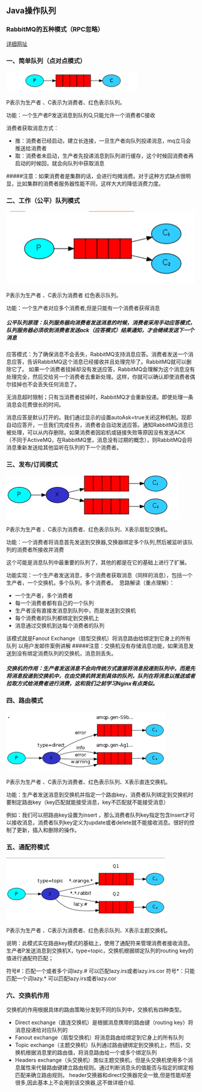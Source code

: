 ## Java操作队列
     
### RabbitMQ的五种模式（RPC忽略）
[详细网址](http://www.rabbitmq.com/getstarted.html)
### 一、简单队列（点对点模式）
 ![简单队列模式](../docs/rabbitmq-simple-queues.png) 
 
P表示为生产者 、C表示为消费者、红色表示队列。

功能：一个生产者P发送消息到队列Q,只能允许一个消费者C接收

消费者获取消息方式：
* 推：消费者已经启动，建立长连接，一旦生产者向队列投递消息，mq立马会推送给消费者
* 取：消费者未启动，生产者先投递消息到队列进行缓存，这个时候回消费者再启动的时候回，就会向队列中获取消息

#####注意：如果消费者是集群的话，会进行均摊消费。对于这种方式缺点很明显，比如集群的消费者服务器性能不同，这样大大的降低消费力度。

### 二、工作（公平）队列模式


 ![工作队列模式](../docs/rabbitmq-work-queues.png) 

 P表示为生产者 、C表示为消费者 红色表示队列。

功能：一个生产者对应多个消费者,但是只能有一个消费者获得消息
##### 公平队列原理：队列服务器向消费者发送消息的时候，消费者采用手动应答模式，队列服务器必须收到消费者发送ack（应答模式）结果通知，才会继续发送下一个消息
应答模式：为了确保消息不会丢失，RabbitMQ支持消息应答。消费者发送一个消息应答，告诉RabbitMQ这个消息已经接收并且处理完毕了。RabbitMQ就可以删除它了。
如果一个消费者挂掉却没有发送应答，RabbitMQ会理解为这个消息没有处理完全，然后交给另一个消费者去重新处理。这样，你就可以确认即使消费者偶尔挂掉也不会丢失任何消息了。

无消息超时限制；只有当消费者挂掉时，RabbitMQ才会重新投递。即使处理一条消息会花费很长的时间。

消息应答是默认打开的。我们通过显示的设置autoAsk=true关闭这种机制。现即自动应答开，一旦我们完成任务，消费者会自动发送应答。通知RabbitMQ消息已被处理，可以从内存删除。如果消费者因宕机或链接失败等原因没有发送ACK（不同于ActiveMQ，在RabbitMQ里，消息没有过期的概念），则RabbitMQ会将消息重新发送给其他监听在队列的下一个消费者。



### 三、发布/订阅模式

 ![发布/订阅模式](../docs/rabbitmq-publish-subscribe.png) 

P表示为生产者 、C表示为消费者、红色表示队列、X表示扇型交换机。

功能：一个消费者将消息首先发送到交换器,交换器绑定多个队列,然后被监听该队列的消费者所接收并消费

这个可能是消息队列中最重要的队列了，其他的都是在它的基础上进行了扩展。

功能实现：一个生产者发送消息，多个消费者获取消息（同样的消息），包括一个生产者，一个交换机，多个队列，多个消费者。
 思路解读（重点理解）： 
* 一个生产者，多个消费者
* 每一个消费者都有自己的一个队列
* 生产者没有直接发消息到队列中，而是发送到交换机
* 每个消费者的队列都绑定到交换机上
* 消息通过交换机到达每个消费者的队列

该模式就是Fanout Exchange（扇型交换机）将消息路由给绑定到它身上的所有队列
以用户发邮件案例讲解
#####注意：交换机没有存储消息功能，如果消息发送到没有绑定消费队列的交换机，消息则丢失。

 ##### 交换机的作用：生产者发送消息不会向传统方式直接将消息投递到队列中，而是先将消息投递到交换机中，在由交换机转发到具体的队列，队列在将消息以推送或者拉取方式给消费者进行消费，这和我们之前学习Nginx有点类似。


### 四、路由模式

 ![路由模式](../docs/rabbitmq-routingKey.png) 

P表示为生产者 、C表示为消费者、红色表示队列、X表示直连交换机。

功能：生产者发送消息到交换机并指定一个路由key，消费者队列绑定到交换机时要制定路由key（key匹配就能接受消息，key不匹配就不能接受消息）


例如：我们可以把路由key设置为insert ，那么消费者队列key指定包含insert才可以接收消息，消费者队列key定义为update或者delete就不能接收消息。很好的控制了更新，插入和删除的操作。


### 五、通配符模式
 ![通配符模式](../docs/rabbitmq-topics.png) 

P表示为生产者 、C表示为消费者、红色表示队列、X表示主题交换机。

说明：此模式实在路由key模式的基础上，使用了通配符来管理消费者接收消息。生产者P发送消息到交换机X，type=topic，交换机根据绑定队列的routing key的值进行通配符匹配；

符号#：匹配一个或者多个词lazy.# 可以匹配lazy.irs或者lazy.irs.cor
符号*：只能匹配一个词lazy.* 可以匹配lazy.irs或者lazy.cor


### 六、交换机作用

 交换机的作用根据具体的路由策略分发到不同的队列中，交换机有四种类型。
  * Direct exchange（直连交换机）是根据消息携带的路由键（routing key）将消息投递给对应队列的
  * Fanout exchange（扇型交换机）将消息路由给绑定到它身上的所有队列
  * Topic exchange（主题交换机）队列通过路由键绑定到交换机上，然后，交换机根据消息里的路由值，将消息路由给一个或多个绑定队列
  * Headers exchange（头交换机）类似主题交换机，但是头交换机使用多个消息属性来代替路由键建立路由规则。通过判断消息头的值能否与指定的绑定相匹配来确立路由规则。 
header交换器和direct交换器完全一致,但是性能却差很多,因此基本上不会用到该交换器,这不做详细介绍.
